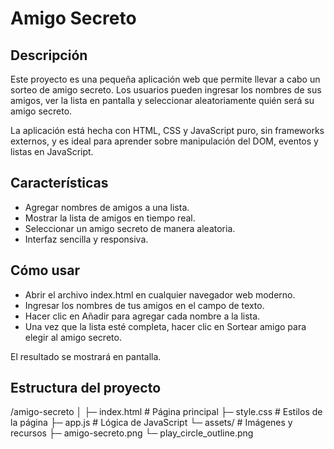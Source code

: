 <h1> Amigo Secreto </h1>
<h2> Descripción </h2>

Este proyecto es una pequeña aplicación web que permite llevar a cabo un sorteo de amigo secreto. Los usuarios pueden ingresar los nombres de sus amigos, ver la lista en pantalla y seleccionar aleatoriamente quién será su amigo secreto.

La aplicación está hecha con HTML, CSS y JavaScript puro, sin frameworks externos, y es ideal para aprender sobre manipulación del DOM, eventos y listas en JavaScript.

<h2> Características </h2>

- Agregar nombres de amigos a una lista.
- Mostrar la lista de amigos en tiempo real.
- Seleccionar un amigo secreto de manera aleatoria.
- Interfaz sencilla y responsiva.

<h2> Cómo usar </h2>

- Abrir el archivo index.html en cualquier navegador web moderno.
- Ingresar los nombres de tus amigos en el campo de texto.
- Hacer clic en Añadir para agregar cada nombre a la lista.
- Una vez que la lista esté completa, hacer clic en Sortear amigo para elegir al amigo secreto.

El resultado se mostrará en pantalla.

<h2> Estructura del proyecto </h2>
/amigo-secreto
│
├─ index.html          # Página principal
├─ style.css           # Estilos de la página
├─ app.js              # Lógica de JavaScript
└─ assets/             # Imágenes y recursos
   ├─ amigo-secreto.png
   └─ play_circle_outline.png
